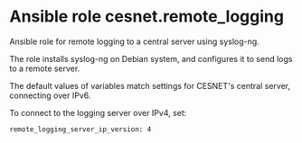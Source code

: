 # Ansible role cesnet.remote_logging

Ansible role for remote logging to a central server using syslog-ng.

The role installs syslog-ng on Debian system, and configures it to send logs to a remote server.

The default values of variables match settings for CESNET's central server, connecting over IPv6.

To connect to the logging server over IPv4, set:

`remote_logging_server_ip_version: 4`